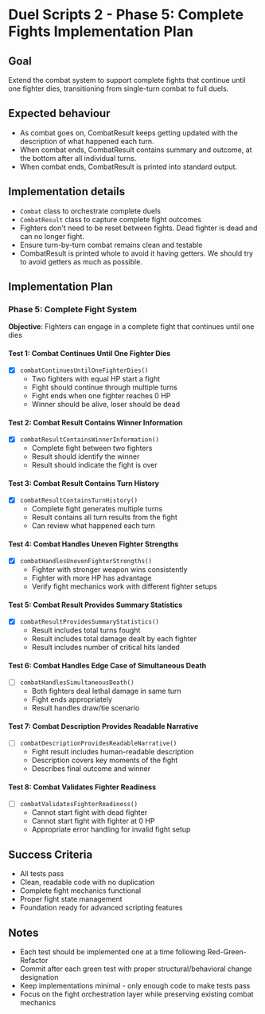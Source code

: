 # Duel Scripts 2 - Phase 5: Complete Fights Implementation Plan

## Goal
Extend the combat system to support complete fights that continue until one fighter dies, transitioning from single-turn combat to full duels.

## Expected behaviour
- As combat goes on, CombatResult keeps getting updated with the description of what happened each turn.
- When combat ends, CombatResult contains summary and outcome, at the bottom after all individual turns.
- When combat ends, CombatResult is printed into standard output.

## Implementation details
- `Combat` class to orchestrate complete duels
- `CombatResult` class to capture complete fight outcomes
- Fighters don't need to be reset between fights. Dead fighter is dead and can no longer fight.
- Ensure turn-by-turn combat remains clean and testable
- CombatResult is printed whole to avoid it having getters. We should try to avoid getters as much as possible.

## Implementation Plan

### Phase 5: Complete Fight System
**Objective**: Fighters can engage in a complete fight that continues until one dies

#### Test 1: Combat Continues Until One Fighter Dies
- [x] `combatContinuesUntilOneFighterDies()`
  - Two fighters with equal HP start a fight
  - Fight should continue through multiple turns
  - Fight ends when one fighter reaches 0 HP
  - Winner should be alive, loser should be dead

#### Test 2: Combat Result Contains Winner Information
- [x] `combatResultContainsWinnerInformation()`
  - Complete fight between two fighters
  - Result should identify the winner
  - Result should indicate the fight is over

#### Test 3: Combat Result Contains Turn History
- [x] `combatResultContainsTurnHistory()`
  - Complete fight generates multiple turns
  - Result contains all turn results from the fight
  - Can review what happened each turn

#### Test 4: Combat Handles Uneven Fighter Strengths
- [x] `combatHandlesUnevenFighterStrengths()`
  - Fighter with stronger weapon wins consistently
  - Fighter with more HP has advantage
  - Verify fight mechanics work with different fighter setups

#### Test 5: Combat Result Provides Summary Statistics
- [x] `combatResultProvidesSummaryStatistics()`
  - Result includes total turns fought
  - Result includes total damage dealt by each fighter
  - Result includes number of critical hits landed

#### Test 6: Combat Handles Edge Case of Simultaneous Death
- [ ] `combatHandlesSimultaneousDeath()`
  - Both fighters deal lethal damage in same turn
  - Fight ends appropriately
  - Result handles draw/tie scenario

#### Test 7: Combat Description Provides Readable Narrative
- [ ] `combatDescriptionProvidesReadableNarrative()`
  - Fight result includes human-readable description
  - Description covers key moments of the fight
  - Describes final outcome and winner

#### Test 8: Combat Validates Fighter Readiness
- [ ] `combatValidatesFighterReadiness()`
  - Cannot start fight with dead fighter
  - Cannot start fight with fighter at 0 HP
  - Appropriate error handling for invalid fight setup

## Success Criteria
- All tests pass
- Clean, readable code with no duplication
- Complete fight mechanics functional
- Proper fight state management
- Foundation ready for advanced scripting features

## Notes
- Each test should be implemented one at a time following Red-Green-Refactor
- Commit after each green test with proper structural/behavioral change designation
- Keep implementations minimal - only enough code to make tests pass
- Focus on the fight orchestration layer while preserving existing combat mechanics